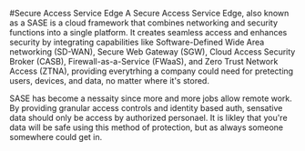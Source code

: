 #Secure Access Service Edge
A Secure Access Service Edge, also known as a SASE is a cloud framework that combines networking and security functions into a single platform.
It creates seamless access and enhances security by integrating capabilities like Software-Defined Wide Area networking (SD-WAN), Secure Web Gateway (SGW),
Cloud Access Security Broker (CASB), Firewall-as-a-Service (FWaaS), and Zero Trust Network Access (ZTNA), providing everytrhing a company could 
need for pretecting users, devices, and data, no matter where it's stored.

SASE has become a nessaity since more and more jobs allow remote work. By providing granular access controls and identity based auth, sensative data
should only be access by authorized personael. It is likley that you're data will be safe using this method of protection, but as always someone
somewhere could get in. 

